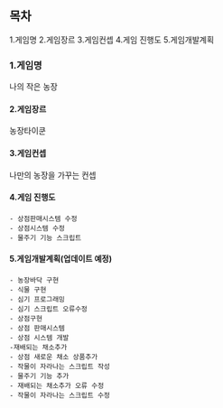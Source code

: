 ## 목차
1.게임명
2.게임장르
3.게임컨셉
4.게임 진행도
5.게임개발계획






### 1.게임명

나의 작은 농장
#### 2.게임장르

농장타이쿤

#### 3.게임컨셉

나만의 농장을 가꾸는 컨셉 

#### 4.게임 진행도
    - 상점판매시스템 수정
    - 상점시스템 수정
    - 물주기 기능 스크립트



#### 5.게임개발계획(업데이트 예정)
    - 농장바닥 구현
    - 식물 구현
    - 심기 프로그래밍
    - 심기 스크립트 오류수정
    - 상점구현
    - 상점 판매시스템 
    - 상점 시스템 개발
    -재배되는 채소추가
    - 상점 새로운 채소 상품추가
    - 작물이 자라나는 스크립트 작성
    - 물주기 기능 추가
    - 재배되는 채소추가 오류 수정
    - 작물이 자라나는 스크립트 수정
